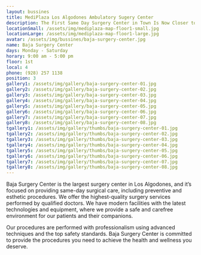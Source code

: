 ```yaml
---
layout: bussines
title: MediPlaza Los Algodones Ambulatory Sugery Center 
description: The First Same Day Surgery Center in Town Is Now Closer to You. Don't Worry About an Overnight Stay, Come and Check the Variety of Options We Have for You.
locationSmall: /assets/img/mediplaza-map-floor1-small.jpg
locationLarge: /assets/img/mediplaza-map-floor1-large.jpg
avatar: /assets/img/bussines/baja-surgery-center.jpg
name: Baja Surgery Center
days: Monday - Saturday
horary: 9:00 am - 5:00 pm
floor: 1st
local: 4
phone: (928) 257 1138
position: 3
gallery1: /assets/img/gallery/baja-surgery-center-01.jpg
gallery2: /assets/img/gallery/baja-surgery-center-02.jpg
gallery3: /assets/img/gallery/baja-surgery-center-03.jpg
gallery4: /assets/img/gallery/baja-surgery-center-04.jpg
gallery5: /assets/img/gallery/baja-surgery-center-05.jpg
gallery6: /assets/img/gallery/baja-surgery-center-06.jpg
gallery7: /assets/img/gallery/baja-surgery-center-07.jpg
gallery8: /assets/img/gallery/baja-surgery-center-08.jpg
tgallery1: /assets/img/gallery/thumbs/baja-surgery-center-01.jpg
tgallery2: /assets/img/gallery/thumbs/baja-surgery-center-02.jpg
tgallery3: /assets/img/gallery/thumbs/baja-surgery-center-03.jpg
tgallery4: /assets/img/gallery/thumbs/baja-surgery-center-04.jpg
tgallery5: /assets/img/gallery/thumbs/baja-surgery-center-05.jpg
tgallery6: /assets/img/gallery/thumbs/baja-surgery-center-06.jpg
tgallery7: /assets/img/gallery/thumbs/baja-surgery-center-07.jpg
tgallery8: /assets/img/gallery/thumbs/baja-surgery-center-08.jpg
---
```

Baja Surgery Center is the largest surgery center in Los Algodones, and it’s focused on providing same-day surgical care, including preventive and esthetic procedures. We offer the highest-quality surgery services performed by qualified doctors. We have modern facilities with the latest technologies and equipment, where we provide a safe and carefree environment for our patients and their companions. 

Our procedures are performed with professionalism using advanced techniques and the top safety standards. Baja Surgery Center is committed to provide the procedures you need to achieve the health and wellness you deserve.